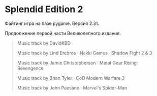 # Splendid Edition 2

Файтинг игра на базе pygame. Версия 2.31.

Продолжение первой части Великолепного издания.


> Music track by DavidKBD
> 
> Music track by Lind Erebros · Nekki Games · Shadow Fight 2 & 3
> 
> Music track by Jamie Christopherson · Metal Gear Rising: Revengence
> 
> Music track by Brian Tyler · CoD Modern Warfare 3
> 
> Music track by John Paesano · Marvel's Spider-Man